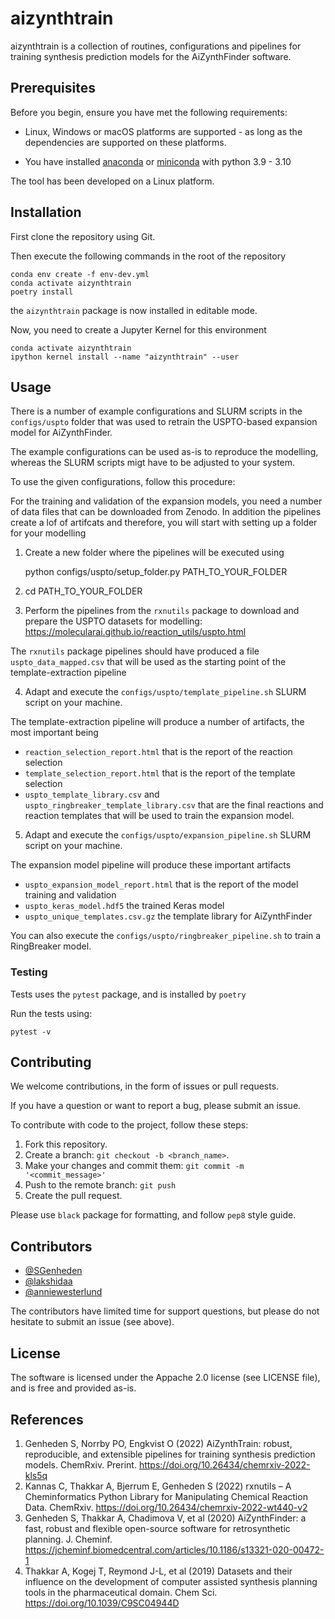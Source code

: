 # aizynthtrain

aizynthtrain is a collection of routines, configurations and pipelines for training synthesis prediction models for the AiZynthFinder software.

## Prerequisites

Before you begin, ensure you have met the following requirements:

* Linux, Windows or macOS platforms are supported - as long as the dependencies are supported on these platforms.

* You have installed [anaconda](https://www.anaconda.com/) or [miniconda](https://docs.conda.io/en/latest/miniconda.html) with python 3.9 - 3.10

The tool has been developed on a Linux platform.

## Installation

First clone the repository using Git.

Then execute the following commands in the root of the repository 

    conda env create -f env-dev.yml
    conda activate aizynthtrain
    poetry install
    
the `aizynthtrain` package is now installed in editable mode.

Now, you need to create a Jupyter Kernel for this environment

    conda activate aizynthtrain
    ipython kernel install --name "aizynthtrain" --user

## Usage

There is a number of example configurations and SLURM scripts in the `configs/uspto` folder that
was used to retrain the USPTO-based expansion model for AiZynthFinder.

The example configurations can be used as-is to reproduce the modelling, whereas the SLURM scripts
migt have to be adjusted to your system.

To use the given configurations, follow this procedure:

For the training and validation of the expansion models, you need a number of data files that can be downloaded from Zenodo. 
In addition the pipelines create a lof of artifcats and therefore, you will start with setting up a folder for your modelling

1. Create a new folder where the pipelines will be executed using

    python configs/uspto/setup_folder.py PATH_TO_YOUR_FOLDER

2. cd PATH_TO_YOUR_FOLDER

3. Perform the pipelines from the `rxnutils` package to download and prepare the USPTO datasets for modelling: https://molecularai.github.io/reaction_utils/uspto.html

The `rxnutils` package pipelines should have produced a file `uspto_data_mapped.csv` that will be used as the starting point of the template-extraction pipeline

4. Adapt and execute the `configs/uspto/template_pipeline.sh` SLURM script on your machine.

The template-extraction pipeline will produce a number of artifacts, the most important being
- `reaction_selection_report.html` that is the report of the reaction selection
- `template_selection_report.html` that is the report of the template selection
- `uspto_template_library.csv` and `uspto_ringbreaker_template_library.csv` that are the final reactions and reaction templates that will be used to train the expansion model.

5. Adapt and execute the `configs/uspto/expansion_pipeline.sh` SLURM script on your machine.

The expansion model pipeline will produce these important artifacts

- `uspto_expansion_model_report.html` that is the report of the model training and validation
- `uspto_keras_model.hdf5` the trained Keras model
- `uspto_unique_templates.csv.gz` the template library for AiZynthFinder

You can also execute the `configs/uspto/ringbreaker_pipeline.sh` to train a RingBreaker model.

### Testing

Tests uses the ``pytest`` package, and is installed by `poetry`

Run the tests using:

    pytest -v


## Contributing

We welcome contributions, in the form of issues or pull requests.

If you have a question or want to report a bug, please submit an issue.


To contribute with code to the project, follow these steps:

1. Fork this repository.
2. Create a branch: `git checkout -b <branch_name>`.
3. Make your changes and commit them: `git commit -m '<commit_message>'`
4. Push to the remote branch: `git push`
5. Create the pull request.

Please use ``black`` package for formatting, and follow ``pep8`` style guide.


## Contributors

* [@SGenheden](https://www.github.com/SGenheden)
* [@lakshidaa](https://github.com/lakshidaa)
* [@anniewesterlund](https://www.github.com/anniewesterlund)

The contributors have limited time for support questions, but please do not hesitate to submit an issue (see above).

## License

The software is licensed under the Appache 2.0 license (see LICENSE file), and is free and provided as-is.

## References

1. Genheden S, Norrby PO, Engkvist O (2022) AiZynthTrain: robust, reproducible, and extensible pipelines for training synthesis prediction models. ChemRxiv. Prerint. https://doi.org/10.26434/chemrxiv-2022-kls5q
2. Kannas C, Thakkar A, Bjerrum E, Genheden S (2022) rxnutils – A Cheminformatics Python Library for Manipulating Chemical Reaction Data. ChemRxiv. https://doi.org/10.26434/chemrxiv-2022-wt440-v2
3. Genheden S, Thakkar A, Chadimova V, et al (2020) AiZynthFinder: a fast, robust and flexible open-source software for retrosynthetic planning. J. Cheminf. https://jcheminf.biomedcentral.com/articles/10.1186/s13321-020-00472-1
4. Thakkar A, Kogej T, Reymond J-L, et al (2019) Datasets and their influence on the development of computer assisted synthesis planning tools in the pharmaceutical domain. Chem Sci. https://doi.org/10.1039/C9SC04944D
